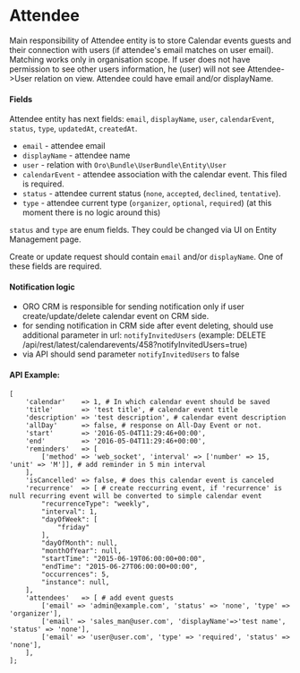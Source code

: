 Attendee
=========

Main responsibility of Attendee entity is to store Calendar events guests and their connection with users (if attendee's email matches on user email).
Matching works only in organisation scope. If user does not have permission to see other users information, he (user) will not see Attendee->User relation on view.
Attendee could have email and/or displayName.


#### Fields

Attendee entity has next fields: `email`, `displayName`, `user`, `calendarEvent`, `status`, `type`, `updatedAt`, `createdAt`.

* `email` - attendee email
* `displayName` - attendee name
* `user` - relation with `Oro\Bundle\UserBundle\Entity\User`
* `calendarEvent` - attendee association with the calendar event. This filed is required. 
* `status` - attendee current status (`none`, `accepted`, `declined`, `tentative`).
* `type` - attendee current type (`organizer`, `optional`, `required`) (at this moment there is no logic around this)

`status` and `type` are enum fields. They could be changed via UI on Entity Management page.

Create or update request should contain `email` and/or `displayName`. One of these fields are required.


#### Notification logic

* ORO CRM is responsible for sending notification only if user create/update/delete calendar event on CRM side.
* for sending notification in CRM side after event deleting, should use additional parameter in url: `notifyInvitedUsers` (example: DELETE /api/rest/latest/calendarevents/458?notifyInvitedUsers=true)
* via API should send parameter `notifyInvitedUsers` to false


#### API Example:

    [
        'calendar'    => 1, # In which calendar event should be saved 
        'title'       => 'test title', # calendar event title
        'description' => 'test description', # calendar event description
        'allDay'      => false, # response on All-Day Event or not.
        'start'       => '2016-05-04T11:29:46+00:00',
        'end'         => '2016-05-04T11:29:46+00:00',
        'reminders'   => [
            ['method' => 'web_socket', 'interval' => ['number' => 15, 'unit' => 'M']], # add reminder in 5 min interval
        ],
        'isCancelled' => false, # does this calendar event is canceled
        'recurrence'  => [ # create reccurring event, if 'recurrence' is null recurring event will be converted to simple calendar event
            "recurrenceType": "weekly",
            "interval": 1,
            "dayOfWeek": [
                "friday"
            ],
            "dayOfMonth": null,
            "monthOfYear": null,
            "startTime": "2015-06-19T06:00:00+00:00",
            "endTime": "2015-06-27T06:00:00+00:00",
            "occurrences": 5,
            "instance": null,
        ],
        'attendees'   => [ # add event guests
            ['email' => 'admin@example.com', 'status' => 'none', 'type' => 'organizer'],
            ['email' => 'sales_man@user.com', 'displayName'=>'test name', 'status' => 'none'],
            ['email' => 'user@user.com', 'type' => 'required', 'status' => 'none'],
        ],
    ];
